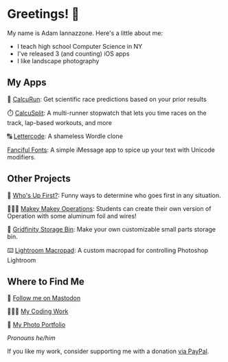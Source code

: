 # Greetings! 👋

My name is Adam Iannazzone. Here's a little about me:
* I teach high school Computer Science in NY
* I've released 3 (and counting) iOS apps
* I like landscape photography

## My Apps
👟 [CalcuRun](https://apps.apple.com/us/app/calcurun/id1554474187): Get scientific race predictions based on your prior results

⏱️ [CalcuSplit](https://apps.apple.com/us/app/calcusplit/id1563953421): A multi-runner stopwatch that lets you time races on the track, lap-based workouts, and more

🔠 [Lettercode](https://apps.apple.com/us/app/lettercode/id1603512717): A shameless Wordle clone

[Fanciful Fonts](https://apps.apple.com/us/app/fanciful-fonts/id6446179951): A simple iMessage app to spice up your text with Unicode modifiers.

## Other Projects
🥇 [Who's Up First?](https://whosupfirst.com): Funny ways to determine who goes first in any situation.

👩🏼‍⚕️ [Makey Makey Operations](https://github.com/jiannazzone/Makey-Makey-Operation): Students can create their own version of Operation with some aluminum foil and wires!

🔩 [Gridfinity Storage Bin](https://github.com/jiannazzone/Gridfinity-Small-Parts): Make your own customizable small parts storage bin.

⌨️ [Lightroom Macropad](https://github.com/jiannazzone/Lightroom-Macropad): A custom macropad for controlling Photoshop Lightroom

## Where to Find Me
🐘 <a rel="me" href="https://csed.social/@aiannazzone">Follow me on Mastodon</a>

🧑🏻‍💻 <a href="https://apps.iannaz.zone">My Coding Work</a>

📸 <a href="https://photos.iannaz.zone">My Photo Portfolio</a>

_Pronouns he/him_

If you like my work, consider supporting me with a donation [via PayPal](https://www.paypal.me/jiannazzone).
